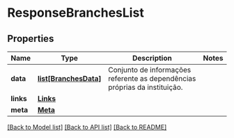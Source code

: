 # ResponseBranchesList

## Properties
Name | Type | Description | Notes
------------ | ------------- | ------------- | -------------
**data** | [**list[BranchesData]**](BranchesData.md) | Conjunto de informações referente as dependências próprias da instituição. | 
**links** | [**Links**](Links.md) |  | 
**meta** | [**Meta**](Meta.md) |  | 

[[Back to Model list]](../README.md#documentation-for-models) [[Back to API list]](../README.md#documentation-for-api-endpoints) [[Back to README]](../README.md)

